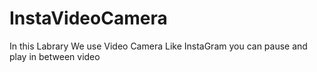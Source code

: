 # InstaVideoCamera

In this Labrary We use Video Camera Like InstaGram you can pause and play in between video

